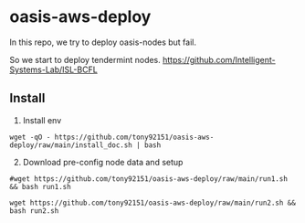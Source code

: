 # oasis-aws-deploy

In this repo, we try to deploy oasis-nodes but fail.

So we start to deploy tendermint nodes.
https://github.com/Intelligent-Systems-Lab/ISL-BCFL


## Install

1. Install env

```bash=
wget -qO - https://github.com/tony92151/oasis-aws-deploy/raw/main/install_doc.sh | bash
```

2. Download pre-config node data and setup

```bash=
#wget https://github.com/tony92151/oasis-aws-deploy/raw/main/run1.sh && bash run1.sh

wget https://github.com/tony92151/oasis-aws-deploy/raw/main/run2.sh && bash run2.sh
```